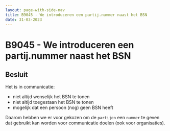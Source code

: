 ```yaml
---
layout: page-with-side-nav
title: B9045 - We introduceren een partij.nummer naast het BSN
date: 31-03-2023
---
```


# B9045 - We introduceren een partij.nummer naast het BSN

## Besluit 

Het is in communicatie:
- niet altijd wenselijk het BSN te tonen
- niet altijd toegestaan het BSN te tonen
- mogelijk dat een persoon (nog) geen BSN heeft

Daarom hebben we er voor gekozen om de `partijen` een `nummer` te geven dat gebruikt kan worden voor communicatie doelen (ook voor organisaties).

